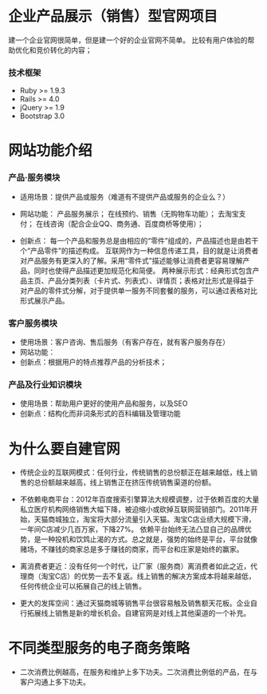 

# 企业产品展示（销售）型官网项目


 建一个企业官网很简单，但是建一个好的企业官网不简单。
 比较有用户体验的帮助优化和竞价转化的内容；


### 技术框架

- Ruby >= 1.9.3
- Rails >= 4.0
- jQuery >= 1.9
- Bootstrap 3.0


# 网站功能介绍

### 产品·服务模块

- 适用场景：提供产品或服务（难道有不提供产品或服务的企业么？）
- 网站功能：
产品服务展示；
在线预约、销售（无购物车功能）；
去淘宝支付；
在线咨询（配合企业QQ、商务通、百度商桥等使用）；

- 创新点：
每一个产品和服务总是由相应的“零件”组成的，产品描述也是由若干个“产品零件”的描述构成。
互联网作为一种信息传递工具，目的就是让消费者对产品服务有更深入的了解。采用“零件式”描述能够让消费者更容易理解产品，同时也使得产品描述更加规范化和简便。
两种展示形式：经典形式包含产品主页、产品分类列表（卡片式、列表式）、详情页；表格对比形式是得益于对产品的零件式分解，对于提供单一服务不同套餐的服务，可以通过表格对比形式展示产品。


### 客户服务模块
- 使用场景：客户咨询、售后服务（有客户存在，就有客户服务存在）
- 网站功能：
- 创新点：根据用户的特点推荐产品的分析技术；


### 产品及行业知识模块
- 使用场景：帮助用户更好的使用产品和服务，以及SEO
- 创新点：结构化而非词条形式的百科编辑及管理功能



# 为什么要自建官网

- 传统企业的互联网模式：任何行业，传统销售的总份额正在越来越低，线上销售的总份额越来越高，线上销售正在挤压传统销售渠道的份额。

- 不依赖电商平台：2012年百度搜索引擎算法大规模调整，过于依赖百度的大量私立医疗机构网络销售大幅下降，被迫缩小或砍掉互联网营销部门。2011年开始，天猫商城独立，淘宝将大部分流量引入天猫。淘宝C店业绩大规模下滑，一年间C店减少几百万家，下降27%。
  依赖平台始终无法凸显自己的品牌优势，是一种投机和饮鸩止渴的方式。总之就是，强势的始终是平台，平台就像赌场，不赚钱的商家总是多于赚钱的商家，而平台和庄家是始终的赢家。

- 离消费者更近：没有任何一个时代，让厂家（服务商）离消费者如此之近，代理商（淘宝C店）的优势一去不复返。线上销售的解决方案成本将越来越低，任何传统企业可以拓展自己的线上销售。

- 更大的发挥空间：通过天猫商城等销售平台很容易触及销售额天花板。企业自行拓展线上销售是新的增长机会。自建官网是对线上其他渠道的一个补充。


# 不同类型服务的电子商务策略
- 二次消费比例越高，在服务和维护上多下功夫。二次消费比例低的产品，在与客户沟通上多下功夫。










